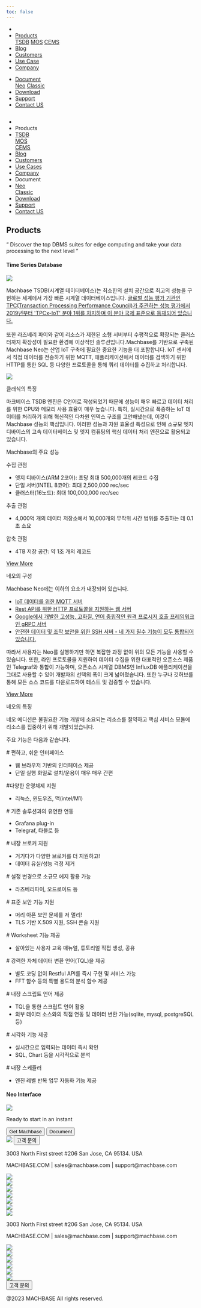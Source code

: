 ```yaml
---
toc: false
---
```


<head>
  <link rel="stylesheet" type="text/css" href="../css/common.css" />
  <link rel="stylesheet" type="text/css" href="../css/style.css" />
</head>
<body>
  <nav>
  <div class="homepage-menu-wrap">
    <div class="menu-left">
      <ul class="menu-left-ul">
        <li class="menu-logo">
          <a href="/kr/home"
            ><img src="../img/logo_machbase.png" alt=""
          /></a>
        </li>
        <li class="menu-a products-menu-wrap" id="productsMenuWrap">
          <div>
            <a
              class="menu_active_border"
              id="menuActiveBorder"
              href="/kr/home/tsdb"
              >Products</a
            >
            <div class="dropdown" id="dropdown">
              <a class="dropdown-link" href="/kr/home/tsdb">TSDB</a>
              <a class="dropdown-link" href="/kr/home/mos">MOS</a>
              <a
                class="dropdown-link"
                href="https://www.cems.ai/"
                target="_blank"
                >CEMS</a
              >
            </div>
          </div>
        </li>
        <li class="menu-a"><a href="/kr/home/blog">Blog</a></li>
        <li class="menu-a"><a href="/kr/home/customers">Customers</a></li>
        <li class="menu-a"><a href="/kr/home/usecase">Use Case</a></li>
        <li class="menu-a"><a href="/kr/home/company">Company</a></li>
      </ul>
    </div>
    <div class="menu-right">
      <ul class="menu-right-ul">
        <li class="menu-a docs-menu-wrap" id="docsMenuWrap">
          <a href=""
            ><div>
              <a class="menu_active_border" id="menuActiveBorder" href="/"
                >Document</a
              >
              <div class="dropdown-docs" id="dropdownDocs">
                <a class="dropdown-link" href="/neo">Neo</a>
                <a class="dropdown-link" href="/dbms">Classic</a>
              </div>
            </div></a
          >
        </li>
        <li class="menu-a"><a href="/kr/home/download">Download</a></li>
        <li class="menu-a">
          <a href="https://support.machbase.com/hc/en-us">Support</a>
        </li>
        <li class="menu-a"><a href="/kr/home/contactus">Contact US</a></li>
      </ul>
    </div>
  </div>
</nav>
<nav class="tablet-menu-wrap">
  <a href="/kr/home"><img src="../img/logo_machbase.png" alt="" /></a>
  <div class="tablet-menu-icon">
    <div class="tablet-bar"></div>
    <div class="tablet-bar"></div>
    <div class="tablet-bar"></div>
  </div>
  <div class="tablet-menu">
    <ul>
      <div class="tablet-menu-title">
        <a class="tablet-logo" href="/kr/home"
          ><img src="../img/logo_machbase.png" alt=""
        /></a>
      </div>
      <li></li>
      <li class="products-toggle">Products</li>
      <li>
        <div class="products-content">
          <div class="products-sub"><a href="/kr/home/tsdb">TSDB</a></div>
          <div class="products-num"><a href="/kr/home/mos">MOS</a></div>
          <div class="products-cems">
            <a href="https://www.cems.ai/">CEMS</a>
          </div>
        </div>
      </li>
      <li><a href="/kr/home/blog">Blog</a></li>
      <li><a href="/kr/home/customers">Customers</a></li>
      <li><a href="/kr/home/usecase">Use Cases</a></li>
      <li><a href="/kr/home/company">Company</a></li>
      <li class="docs-toggle">Document</li>
      <li>
        <div class="docs-content">
          <div class="docs-sub"><a href="/neo">Neo</a></div>
          <div class="docs-num"><a href="/dbms">Classic</a></div>
        </div>
      </li>
      <li><a href="/kr/home/download">Download</a></li>
      <li><a href="https://support.machbase.com/hc/en-us">Support</a></li>
      <li><a href="/kr/home/download">Contact US</a></li>
    </ul>
  </div>
</nav>
  <section class="product_sction0 section0">
    <div>
      <h1 class="sub_page_title">Products</h1>
      <p class="sub_page_titletext">
        “ Discover the top DBMS suites for edge computing and take your data
        processing to the next level ”
      </p>
    </div>
  </section>
  <section class="section2 main_section2">
    <div>
      <h4 class="sub_title company-margin-top">Time Series Database</h4>
      <div class="bar"><img src="../img/bar.png" /></div>
    </div>
    <div class="product-sub-titlebox">
      <div>
        <p class="product-sub-title-text">
          Machbase TSDB(시계열 데이터베이스)는 최소한의 설치 공간으로 최고의
          성능을 구현하는 세계에서 가장 빠른 시계열 데이터베이스입니다.
          <a href="/kr/home/company#performance" class="products-tpc-link"
            >글로벌 성능 평가 기관인 TPC(Transaction Processing Performance
            Council)가 주관하는 성능 평가에서 2019년부터 'TPCx-IoT' 분야 1위를
            차지하며 이 분야 국제 표준으로 등재되어 있습니다.</a
          ><br /><br />
          또한 라즈베리 파이와 같이 리소스가 제한된 소형 서버부터 수평적으로
          확장되는 클러스터까지 확장성이 필요한 환경에 이상적인
          솔루션입니다.Machbase를 기반으로 구축된 Machbase Neo는 산업 IoT 구축에
          필요한 중요한 기능을 더 포함합니다. IoT 센서에서 직접 데이터를
          전송하기 위한 MQTT, 애플리케이션에서 데이터를 검색하기 위한 HTTP를
          통한 SQL 등 다양한 프로토콜을 통해 쿼리 데이터를 수집하고 처리합니다.
        </p>
      </div>
    </div>
  </section>
  <section class="neo_scroll_map_wrap">
    <div class="neo_scroll_map">
      <div ref="scrollLeft" class="neo_scroll_left">
        <div class="neo_scroll"><img src="../img/tsdb.png" /></div>
      </div>
      <div class="neo_scroll_right">
        <div class="neo_scorll_box_wrap">
          <div class="classic_sub_wrap">
            <div class="classic_sub">
              <div class="scroll-title-wrap">
                <p>클래식의 특징</p>
              </div>
              <div class="scroll-contents-wrap">
                <p class="scroll-content">
                  마크베이스 TSDB 엔진은 C언어로 작성되었기 때문에 성능이 매우
                  빠르고 데이터 처리를 위한 CPU와 메모리 사용 효율이 매우
                  높습니다. 특히, 실시간으로 폭증하는 IoT 데이터를 처리하기 위해
                  혁신적인 다차원 인덱스 구조를 고안해냈는데, 이것이 Machbase
                  성능의 핵심입니다. 이러한 성능과 자원 효율성 특성으로 인해
                  소규모 엣지 디바이스의 고속 데이터베이스 및 엣지 컴퓨팅의 핵심
                  데이터 처리 엔진으로 활용되고 있습니다.
                </p>
              </div>
              <div class="scroll-sub-title-wrap">
                <p class="scroll-sub-title">Machbase의 주요 성능</p>
                <p class="scroll-sub-text">수집 관점</p>
                <ul>
                  <li>
                    엣지 디바이스(ARM 2코어): 초당 최대 500,000개의 레코드 수집
                  </li>
                  <li>단일 서버(INTEL 8코어): 최대 2,500,000 rec/sec</li>
                  <li>클러스터(16노드): 최대 100,000,000 rec/sec</li>
                </ul>
                <p class="scroll-sub-text">추출 관점</p>
                <ul>
                  <li>
                    4,000억 개의 데이터 저장소에서 10,000개의 무작위 시간 범위를
                    추출하는 데 0.1초 소요
                  </li>
                </ul>
                <p class="scroll-sub-text">압축 관점</p>
                <ul>
                  <li>4TB 저장 공간: 약 1조 개의 레코드</li>
                </ul>
              </div>
              <span>
                <a
                  class="main_why_more product-margin-bottom"
                  href="https://docs.machbase.com/en/"
                  target="_blank"
                >
                  View More
                </a>
              </span>
            </div>
          </div>
          <div ref="classicSubWrapRef" class="neo_sub_wrap" id="scroll1">
            <div class="neo_sub">
              <div class="scroll-title-wrap">
                <p>네오의 구성</p>
              </div>
              <div class="scroll-sub-title-wrap">
                <p class="scroll-sub-title">
                  Machbase Neo에는 이하의 요소가 내장되어 있습니다.
                </p>
                <ul class="product-margin-bottom">
                  <a
                    class="product-link"
                    href="https://neo.machbase.com/docs/api-mqtt/"
                    target="_blank"
                    ><li>IoT 데이터를 위한 MQTT 서버</li></a
                  >
                  <a
                    class="product-link"
                    href="https://neo.machbase.com/docs/api-http/"
                    target="_blank"
                    ><li>
                      Rest API를 위한 HTTP 프로토콜을 지원하는 웹 서버
                    </li></a
                  >
                  <a
                    class="product-link"
                    href="https://neo.machbase.com/docs/api-grpc/"
                    target="_blank"
                    ><li>
                      Google에서 개발한 고성능, 고화질, 언어 중립적인 원격
                      프로시저 호출 프레임워크인 gRPC 서버
                    </li></a
                  >
                  <a
                    class="product-link"
                    href="https://neo.machbase.com/docs/operations/13.ssh-access/"
                    target="_blank"
                    ><li>
                      안전한 데이터 및 조작 보안을 위한 SSH 서버 - 네 가지 필수
                      기능이 모두 통합되어 있습니다.
                    </li></a
                  >
                </ul>
                <div class="scroll-contents-wrap">
                  <p class="scroll-content">
                    따라서 사용자는 Neo를 실행하기만 하면 복잡한 과정 없이 위의
                    모든 기능을 사용할 수 있습니다. 또한, 라인 프로토콜을
                    지원하여 데이터 수집을 위한 대표적인 오픈소스 제품인
                    Telegraf와 통합이 가능하며, 오픈소스 시계열 DBMS인 InfluxDB
                    애플리케이션을 그대로 사용할 수 있어 개발자의 선택의 폭이
                    크게 넓어졌습니다. 또한 누구나 깃허브를 통해 모든 소스
                    코드를 다운로드하여 테스트 및 검증할 수 있습니다.
                  </p>
                  <a
                    class="main_why_more product-margin-bottom"
                    href="https://neo.machbase.com/"
                    target="_blank"
                  >
                    View More<ArrowSvg />
                  </a>
                </div>
              </div>
            </div>
          </div>
          <div ref="neoSubWrapRef" class="neo_use_sub_wrap" id="scroll2">
            <div class="neo_use_sub product-link-bottom">
              <div class="scroll-title-wrap">
                <p>네오의 특징</p>
              </div>
              <div class="scroll-contents-wrap">
                <p class="scroll-content">
                  네오 에디션은 불필요한 기능 개발에 소요되는 리소스를 절약하고
                  핵심 서비스 모듈에 리소스를 집중하기 위해 개발되었습니다.
                </p>
              </div>
              <div class="scroll-sub-title-wrap">
                <p class="scroll-sub-title">주요 기능은 다음과 같습니다.</p>
                <p class="scroll-sub-item"># 편하고, 쉬운 인터페이스</p>
                <ul>
                  <li>웹 브라우저 기반의 인터페이스 제공</li>
                  <li>단일 실행 화일로 설치/운용이 매우 매우 간편</li>
                </ul>
                <p class="scroll-sub-item">#다양한 운영체제 지원</p>
                <ul>
                  <li>리눅스, 윈도우즈, 맥(intel/M1)</li>
                </ul>
                <p class="scroll-sub-item"># 기존 솔루션과의 유연한 연동</p>
                <ul>
                  <li>Grafana plug-in</li>
                  <li>Telegraf, 타블로 등</li>
                </ul>
                <p class="scroll-sub-item"># 내장 브로커 지원</p>
                <ul>
                  <li>거기다가 다양한 브로커를 더 지원하고!</li>
                  <li>데이터 유실/성능 걱정 제거</li>
                </ul>
                <p class="scroll-sub-item">
                  # 설정 변경으로 소규모 에지 활용 가능
                </p>
                <ul>
                  <li>라즈베리파이, 오드로이드 등</li>
                </ul>
                <p class="scroll-sub-item"># 표준 보안 기능 지원</p>
                <ul>
                  <li>머리 아픈 보안 문제를 저 멀리!</li>
                  <li>TLS 기반 X.509 지원, SSH 콘솔 지원</li>
                </ul>
                <p class="scroll-sub-item"># Worksheet 기능 제공</p>
                <ul>
                  <li>살아있는 사용자 교육 매뉴얼, 튜토리얼 직접 생성, 공유</li>
                </ul>
                <p class="scroll-sub-item">
                  # 강력한 자체 데이터 변환 언어(TQL)을 제공
                </p>
                <ul>
                  <li>별도 코딩 없이 Restful API를 즉시 구현 및 서비스 가능</li>
                  <li>FFT 함수 등의 특별 용도의 분석 함수 제공</li>
                </ul>
                <p class="scroll-sub-item"># 내장 스크립트 언어 제공</p>
                <ul>
                  <li>TQL을 통한 스크립트 언어 활용</li>
                  <li>
                    외부 데이터 소스와의 직접 연동 및 데이터 변환 가능(sqlite,
                    mysql, postgreSQL 등)
                  </li>
                </ul>
                <p class="scroll-sub-item"># 시각화 기능 제공</p>
                <ul>
                  <li>실시간으로 입력되는 데이터 즉시 확인</li>
                  <li>SQL, Chart 등을 시각적으로 분석</li>
                </ul>
                <p class="scroll-sub-item"># 내장 스케쥴러</p>
                <ul>
                  <li>엔진 레벨 반복 업무 자동화 기능 제공</li>
                </ul>
              </div>
            </div>
          </div>
        </div>
      </div>
    </div>
  </section>
  <section>
    <h4 class="sub_title company-margin-top">Neo Interface</h4>
    <div class="bar"><img src="../img/bar.png" /></div>
    <div class="neo_interface_wrap">
      <img class="neo_interface" src="../img/neo_interface.png" alt="" />
    </div>
  </section>
  <section>
    <div class="next-navi_wrap">
      <div class="next-navi">
        <div class="next-navi-wrap">
          <div class="next-navi-text-wrap">
            <p class="next-navi-text">Ready to start in an instant</p>
          </div>
          <div class="next-navi-btn-wrap">
            <button
              onclick="location.href='/kr/home/download'"
              class="next-navi-btn"
            >
              Get Machbase
            </button>
            <a target="_blank" href="https://neo.machbase.com/"
              ><button class="next-navi-btn">Document</button></a
            >
          </div>
        </div>
      </div>
    </div>
  </section>
</body>
<footer>
  <div class="footer_inner">
    <div class="footer-logo">
      <img class="footer-logo-img" src="../img/machbase-logo-w.png" />
      <a href="/kr/home/contactus">
        <button class="contactus">고객 문의</button>
      </a>
    </div>
    <div>
      <p class="footertext">
        3003 North First street #206 San Jose, CA 95134. USA
      </p>
    </div>
    <div class="footer_box">
      <div class="footer_text">
        <p>MACHBASE.COM | sales@machbase.com | support@machbase.com</p>
        <p class="footer_margin_top"></p>
      </div>
      <div class="sns">
        <div>
          <a href="https://twitter.com/machbase" target="_blank"
            ><img class="sns-img" src="../img/twitter.png"
          /></a>
        </div>
        <div>
          <a href="https://github.com/machbase" target="_blank"
            ><img class="sns-img" src="../img/github.png"
          /></a>
        </div>
        <div>
          <a href="https://www.linkedin.com/company/machbase" target="_blank"
            ><img class="sns-img" src="../img/linkedin.png"
          /></a>
        </div>
        <div>
          <a href="https://www.facebook.com/MACHBASE/" target="_blank"
            ><img class="sns-img" src="../img/facebook.png"
          /></a>
        </div>
        <div>
          <a href="https://www.slideshare.net/machbase" target="_blank"
            ><img class="sns-img" src="../img/slideshare.png"
          /></a>
        </div>
        <div>
          <a href="https://blog.naver.com/machbasekr" target="_blank"
            ><img class="sns-img" src="../img/naver.png"
          /></a>
        </div>
      </div>
    </div>
  </div>
  <div class="footer_tablet_inner">
    <div class="logo">
      <img class="footer-logo-img" src="../img/machbase-logo-w.png" />
    </div>
    <div>
      <p class="footertext">
        3003 North First street #206 San Jose, CA 95134. USA
      </p>
    </div>
    <div class="footer_box">
      <div class="footer_text">
        <p>MACHBASE.COM | sales@machbase.com | support@machbase.com</p>
      </div>
      <div class="sns">
        <div>
          <a href="https://twitter.com/machbase" target="_blank"
            ><img class="sns-img" src="../img/twitter.png"
          /></a>
        </div>
        <div>
          <a href="https://github.com/machbase" target="_blank"
            ><img class="sns-img" src="../img/github.png"
          /></a>
        </div>
        <div>
          <a href="https://www.linkedin.com/company/machbase" target="_blank"
            ><img class="sns-img" src="../img/linkedin.png"
          /></a>
        </div>
        <div>
          <a href="https://www.facebook.com/MACHBASE/" target="_blank"
            ><img class="sns-img" src="../img/facebook.png"
          /></a>
        </div>
        <div>
          <a href="https://www.slideshare.net/machbase" target="_blank"
            ><img class="sns-img" src="../img/slideshare.png"
          /></a>
        </div>
        <div>
          <a href="https://blog.naver.com/machbasekr" target="_blank"
            ><img class="sns-img" src="../img/naver.png"
          /></a>
        </div>
      </div>
      <a href="/kr/home/contactus">
        <button class="contactus">고객 문의</button>
      </a>
    </div>
  </div>
  <div class="machbase_right">
    <p>@2023 MACHBASE All rights reserved.</p>
  </div>
</footer>
<script>
  //drop down menu
  const productsMenuWrap = document.getElementById("productsMenuWrap");
  const docsMenuWrap = document.getElementById("docsMenuWrap");
  const dropdown = document.getElementById("dropdown");
  dropdown.style.display = "none";
  productsMenuWrap.addEventListener("mouseover", function () {
    dropdown.style.display = "block";
  });
  productsMenuWrap.addEventListener("mouseout", function () {
    dropdown.style.display = "none";
  });
  docsMenuWrap.addEventListener("mouseover", function () {
    dropdownDocs.style.display = "block";
  });
  docsMenuWrap.addEventListener("mouseout", function () {
    dropdownDocs.style.display = "none";
  });
//tablet menu
  const menuIcon = document.querySelector(".tablet-menu-icon");
  const tabletMenu = document.querySelector(".tablet-menu");
  const productsToggle = document.querySelector(".products-toggle");
  const productsSub = document.querySelector(".products-sub");
  const productsNum = document.querySelector(".products-num");
  const productsCems = document.querySelector(".products-cems");
  const docsToggle = document.querySelector(".docs-toggle");
  const docsSub = document.querySelector(".docs-sub");
  const docsNum = document.querySelector(".docs-num");
  menuIcon.addEventListener("click", () => {
    tabletMenu.classList.toggle("show");
    menuIcon.classList.toggle("is-active");
  });
  productsToggle.addEventListener("click", () => {
    productsSub.classList.toggle("show");
    productsNum.classList.toggle("show");
    productsCems.classList.toggle("show");
  });
  docsToggle.addEventListener("click", () => {
    docsSub.classList.toggle("show");
    docsNum.classList.toggle("show");
  });
</script>
